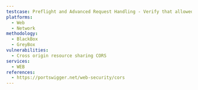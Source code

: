 ```yaml
---
testcase: Preflight and Advanced Request Handling - Verify that allowed methods and headers are strictly controlled and that the server does not unnecessarily expand the CORS policy beyond required functionality. Web (HTTP/HTTPS) service
platforms: 
  - Web
  - Network
methodology: 
  - BlackBox
  - GreyBox
vulnerabilities:
  - Cross origin resource sharing CORS
services:
  - WEB
references:
  - https://portswigger.net/web-security/cors
---
```

